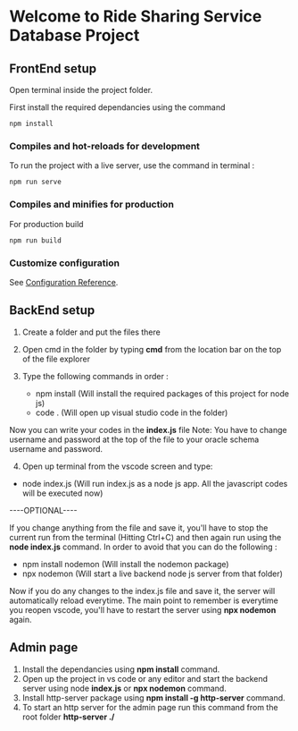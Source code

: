 # Welcome to Ride Sharing Service Database Project



## FrontEnd setup

Open terminal inside the project folder.

First install the required dependancies using the command

```
npm install
```

### Compiles and hot-reloads for development

To run the project with a live server, use the command in terminal :

```
npm run serve
```

### Compiles and minifies for production

For production build

```
npm run build
```

### Customize configuration

See [Configuration Reference](https://cli.vuejs.org/config/).



## BackEnd setup


1. Create a folder and put the files there

2. Open cmd in the folder by typing **cmd** from the location bar on the top of the file explorer

3. Type the following commands in order :

   - npm install (Will install the required packages of this project for node js)
   - code . (Will open up visual studio code in the folder)

Now you can write your codes in the **index.js** file
Note: You have to change username and password at the top of the file to your oracle schema username and password.

4. Open up terminal from the vscode screen and type:

- node index.js (Will run index.js as a node js app. All the javascript codes will be executed now)

----OPTIONAL----

If you change anything from the file and save it, you'll have to stop the current run from the terminal (Hitting Ctrl+C)
and then again run using the **node index.js** command.
In order to avoid that you can do the following :

- npm install nodemon (Will install the nodemon package)
- npx nodemon (Will start a live backend node js server from that folder)

Now if you do any changes to the index.js file and save it, the server will automatically reload everytime.
The main point to remember is everytime you reopen vscode, you'll have to restart the server using **npx nodemon** again.


## Admin page

1. Install the dependancies using **npm install** command.
2. Open up the project in vs code or any editor and start the backend server using node **index.js** or **npx nodemon** command.
3. Install http-server package using **npm install -g http-server** command.
4. To start an http server for the admin page run this command from the root folder **http-server ./**
